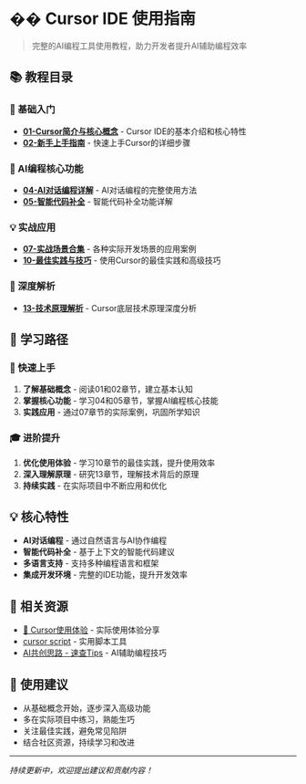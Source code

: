 # �� Cursor IDE 使用指南

> 完整的AI编程工具使用教程，助力开发者提升AI辅助编程效率

## 📚 教程目录

### 🎯 基础入门
- **[01-Cursor简介与核心概念](01-Cursor简介与核心概念.md)** - Cursor IDE的基本介绍和核心特性
- **[02-新手上手指南](02-新手上手指南.md)** - 快速上手Cursor的详细步骤

### 🤖 AI编程核心功能
- **[04-AI对话编程详解](04-AI对话编程详解.md)** - AI对话编程的完整使用方法
- **[05-智能代码补全](05-智能代码补全.md)** - 智能代码补全功能详解

### 💡 实战应用
- **[07-实战场景合集](07-实战场景合集.md)** - 各种实际开发场景的应用案例
- **[10-最佳实践与技巧](10-最佳实践与技巧.md)** - 使用Cursor的最佳实践和高级技巧

### 🔬 深度解析
- **[13-技术原理解析](13-技术原理解析.md)** - Cursor底层技术原理深度分析

## 🎯 学习路径

### 🚀 快速上手
1. **了解基础概念** - 阅读01和02章节，建立基本认知
2. **掌握核心功能** - 学习04和05章节，掌握AI编程核心技能
3. **实践应用** - 通过07章节的实际案例，巩固所学知识

### 🎓 进阶提升
1. **优化使用体验** - 学习10章节的最佳实践，提升使用效率
2. **深入理解原理** - 研究13章节，理解技术背后的原理
3. **持续实践** - 在实际项目中不断应用和优化

## 💡 核心特性

- **AI对话编程** - 通过自然语言与AI协作编程
- **智能代码补全** - 基于上下文的智能代码建议
- **多语言支持** - 支持多种编程语言和框架
- **集成开发环境** - 完整的IDE功能，提升开发效率

## 🔗 相关资源

- [🎯 Cursor使用体验](../#%20🎯%20Cursor使用体验/) - 实际使用体验分享
- [cursor script](../#%20%20cursor%20script/) - 实用脚本工具
- [AI共创思路 - 速查Tips](../#%20AI共创思路%20-%20速查Tips.md) - AI辅助编程技巧

## 📖 使用建议

- 从基础概念开始，逐步深入高级功能
- 多在实际项目中练习，熟能生巧
- 关注最佳实践，避免常见陷阱
- 结合社区资源，持续学习和改进

---

*持续更新中，欢迎提出建议和贡献内容！*